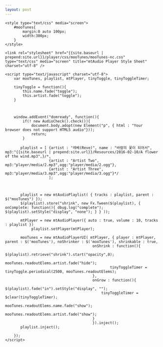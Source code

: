 ```yaml
---
layout: post
---
```


<html>
<head>

</head>
<body>
    <script type="text/javascript" src="{{site.baseurl | prepend:site.url}}/player/js/mootools-cnet-debug.js"></script> 
    <script type="text/javascript" src="{{site.baseurl | prepend:site.url}}/player/js/mootools-1.2.4-core.js "></script>
    <script type="text/javascript" src="{{site.baseurl | prepend:site.url}}/player/js/IdleTimer.js"></script>
    <script type="text/javascript" src="{{site.baseurl | prepend:site.url}}/player/js/AudioCheck-nc.js"></script>
    <script type="text/javascript" src="{{site.baseurl | prepend:site.url}}/player/js/mtAudioPlayer-nc.js"></script>
    <script type="text/javascript" src="{{site.baseurl | prepend:site.url}}/player/js/mtAudioPlayerUI-nc.js"></script>
    <script type="text/javascript" src="{{site.baseurl | prepend:site.url}}/player/js/mtAudioPlaylist-nc.js"></script>

    <style type="text/css" media="screen">
        #mooTunes{
            margin:0 auto 100px;
            width:300px;
        }
    </style>

    <link rel="stylesheet" href="{{site.baseurl | prepend:site.url}}/player/css/mooTunes/mooTunes-nc.css" type="text/css" media="screen" title="mtAudio Player Style Sheet" charset="utf-8" />
    
    <script type="text/javascript" charset="utf-8">
        var mooTunes, playlist, mtPlayer, tinyToggle, tinyToggleTimer;

        tinyToggle = function(){
            this.name.fade("toggle");
            this.artist.fade("toggle");
        }
        
        

        window.addEvent("domready", function(){
            if(! new AudioCheck().check()){
                document.body.adopt(new Element("p", { html : "Your browser does not support HTML5 audio"}));
                return;
            }
            
           playlist = [ {artist : "레베(Reve)", name : "바람의 꽃이 되어서", mp3:"{{site.baseurl | prepend:site.url}}/Resources/2016-02-10/A flower of the wind.mp3",}/*, 
                        {artist : "Artist Two", mp3:"player/media/2.mp3",ogg:"player/media/2.ogg"}, 
                        {artist : "Artist Three", mp3:"player/media/3.mp3",ogg:"player/media/3.ogg"}*/
                        ];
     

            
           playlist = new mtAudioPlaylist( { tracks : playlist, parent : $("mooTunes") });
           $(playlist).store("shrink", new Fx.Tween($(playlist), { onComplete: function(){ dbug.log("complete"); $(playlist).setStyle("display", "none"); } } ));
           
           mtPlayer = new mtAudioPlayer({ auto : true, volume : 10, tracks : playlist })
                playlist.setPlayer(mtPlayer);
          
           mooTunes = new mtAudioPlayerUI( mtPlayer, { player : mtPlayer, parent : $('mooTunes'), noShrinker : $('mooTunes'), shrinkable : true, 
                                            onShrink : function(){ 
                                                    $(playlist).retrieve("shrink").start("opacity",0);
                                                    mooTunes.readoutElems.artist.fade("hide");
                                                    tinyToggleTimer = tinyToggle.periodical(2500, mooTunes.readoutElems);
                                            }, 
                                            onGrow : function(){ 
                                                $(playlist).fade("in").setStyle("display", ""); 
                                                tinyToggleTimer = $clear(tinyToggleTimer); 
                                                 mooTunes.readoutElems.name.fade("show");
                                                 mooTunes.readoutElems.artist.fade("show");
                                            } 
                                            }).inject();
           playlist.inject();

        });
    </script>
</body>
</html>